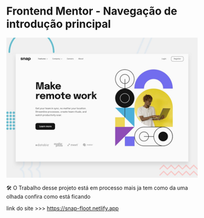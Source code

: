 # Frontend Mentor - Navegação de introdução principal

![Design preview for the Intro section with dropdown navigation coding challenge](./design/desktop-preview.jpg)

🛠 O Trabalho desse projeto está em processo mais ja tem como da uma olhada confira como está ficando 

link do site  >>> https://snap-floot.netlify.app

